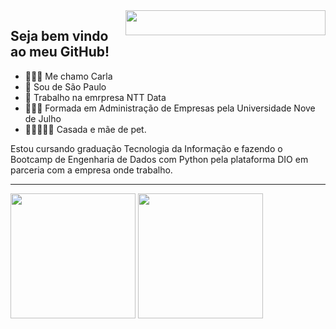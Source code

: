 <img src="https://i.giphy.com/media/v1.Y2lkPTc5MGI3NjExYmo4OWo3MWM1ODkzZnp3aXJmaHQ1ZHN2NnY5cjM2ZnJzcHVpNTFscyZlcD12MV9pbnRlcm5hbF9naWZfYnlfaWQmY3Q9Zw/BferOKonYOspm28AiB/giphy.gif"  width = "320px" align = "right" width="40" height="40">

 ## Seja bem vindo ao meu GitHub!

- 🙋🏽‍♀️ Me chamo Carla
- 💒 Sou de São Paulo
- 💼 Trabalho na emrpresa NTT Data
- 👩🏽‍🎓 Formada em Administração de Empresas pela Universidade Nove de Julho
- 👩🏽‍🤝‍🧑🏽 Casada e mãe de pet.

Estou cursando graduação Tecnologia da Informação e fazendo o Bootcamp de Engenharia de Dados com Python pela plataforma DIO em parceria com a empresa onde trabalho.  

---
<div align = "left">
<img height = "200em" src="https://github-readme-stats.vercel.app/api/top-langs/?username=carlagod0y&show_icons=true&theme=bear&count_private=true"/>
<img height = "200em" src="https://github-readme-stats.vercel.app/api?username=carlagod0y&show_icons=true&show_icons=true&theme=bear&count_private=true" />
</div>

<!--
**CarlaGod0y/CarlaGod0y** is a ✨ _special_ ✨ repository because its `README.md` (this file) appears on your GitHub profile.




Here are some ideas to get you started:

- 🔭 I’m currently working on ...
- 🌱 I’m currently learning ...
- 👯 I’m looking to collaborate on ...
- 🤔 I’m looking for help with ...
- 💬 Ask me about ...
- 📫 How to reach me: ...
- 😄 Pronouns: ...
- ⚡ Fun fact: ...
-->
